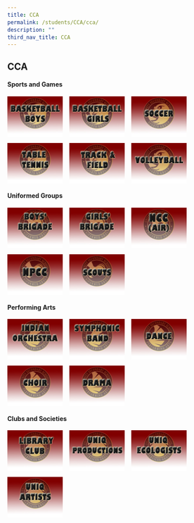 ```yaml
---
title: CCA
permalink: /students/CCA/cca/
description: ""
third_nav_title: CCA
---
```

## CCA

#### Sports and Games

<p><a href="/sports-and-games/bball/">
<img style="width:25%; margin-right:15px;" align=left src="/images/sports_bball_boys_tn.jpg">
</a></p>

<p><a href="/sports-and-games/bball/">
<img style="width:25%; margin-right:15px; " align=left src="/images/sports_bball_girls_tn.jpg">
</a></p>

<p><a href="/sports-and-games/soccer/">
<img style="width:25%; margin-right:15px;" align=left src="/images/soccer_tn.jpg">
</a></p><br clear=left>

<p><a href="/sports-and-games/tt/">
<img style="width:25%; margin-right:15px;" align=left src="/images/table_tennis_tn.jpg">
</a></p>

<p><a href="/students/Sports-and-Games/tnf/">
<img style="width:25%; margin-right:15px; " align=left src="/images/track_n_field_tn.jpg">
</a></p>

<p><a href="/students/Sports-and-Games/vg/">
<img style="width:25%; margin-right:15px;" align=left src="/images/volleyball_tn.jpg">
</a></p><br clear=left>

#### Uniformed Groups

<p><a href="/students/Uniformed-Groups/bb/">
<img style="width:25%; margin-right:15px;" align=left src="/images/ug_boys_brigade_tn.jpg">
</a></p>

<p><a href="/students/Uniformed-Groups/gb/">
<img style="width:25%; margin-right:15px; " align=left src="/images/ug_girls_brigade_tn.jpg">
</a></p>

<p><a href="/students/Uniformed-Groups/ncc/">
<img style="width:25%; margin-right:15px;" align=left src="/images/ug_ncc_air_tn.jpg">
</a></p><br clear=left>

<p><a href="/students/Uniformed-Groups/npcc/">
<img style="width:25%; margin-right:15px; " align=left src="/images/ug_npcc_tn.jpg">
</a></p>

<p><a href="/students/Uniformed-Groups/scouts/">
<img style="width:25%; margin-right:15px;" align=left src="/images/ug_scouts_tn.jpg">
</a></p><br clear=left>

#### Performing Arts

<p><a href="https://www.ezhishi.net/CKPSebook2022/">
<img style="width:25%; margin-right:15px;" align=left src="/images/pa_indian_orch_tn.jpg">
</a></p>

<p><a href="https://www.ezhishi.net/CKPSebook2022/">
<img style="width:25%; margin-right:15px; " align=left src="/images/pa_band_tn.jpg">
</a></p>

<p><a href="https://www.ezhishi.net/CKPSebook2022/">
<img style="width:25%; margin-right:15px;" align=left src="/images/pa_dance_tn.jpg">
</a></p><br clear=left>

<p><a href="https://www.ezhishi.net/CKPSebook2022/">
<img style="width:25%; margin-right:15px; " align=left src="/images/pa_choir_tn.jpg">
</a></p>

<p><a href="https://www.ezhishi.net/CKPSebook2022/">
<img style="width:25%; margin-right:15px;" align=left src="/images/pa_drama_tn.jpg">
</a></p><br clear=left>

#### Clubs and Societies

<p><a href="https://www.ezhishi.net/CKPSebook2022/">
<img style="width:25%; margin-right:15px;" align=left src="/images/cs_library_tn.jpg">
</a></p>

<p><a href="https://www.ezhishi.net/CKPSebook2022/">
<img style="width:25%; margin-right:15px; " align=left src="/images/cs_uniq_prod_tn.jpg">
</a></p>

<p><a href="https://www.ezhishi.net/CKPSebook2022/">
<img style="width:25%; margin-right:15px;" align=left src="/images/cs_uniq_ecologists_tn.jpg">
</a></p><br clear=left>

<p><a href="https://www.ezhishi.net/CKPSebook2022/">
<img style="width:25%; margin-right:15px;" align=left src="/images/cs_uniq_artists.jpg">
</a></p>